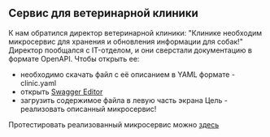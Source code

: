 ## Сервис для ветеринарной клиники

К нам обратился директор ветеринарной клиники:
"Клинике необходим микросервис для хранения и обновления информации для собак!"
Директор пообщался с IT-отделом, и они сверстали документацию в формате OpenAPI.
Чтобы открыть ее:
- необходимо скачать файл с её описанием в YAML формате - clinic.yaml
- открыть [Swagger Editor](https://editor-next.swagger.io/)
- загрузить содержимое файла в левую часть экрана
Цель - реализовать описанный микросервис!

Протестировать реализованный микросервис можно [здесь](https://render.com/)
